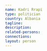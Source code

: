 ```yaml
---
name: Kadri Rrapi
type: politician
country: Albania
tagline:
description:
related-persons:
connections:
layout: person
---
```

